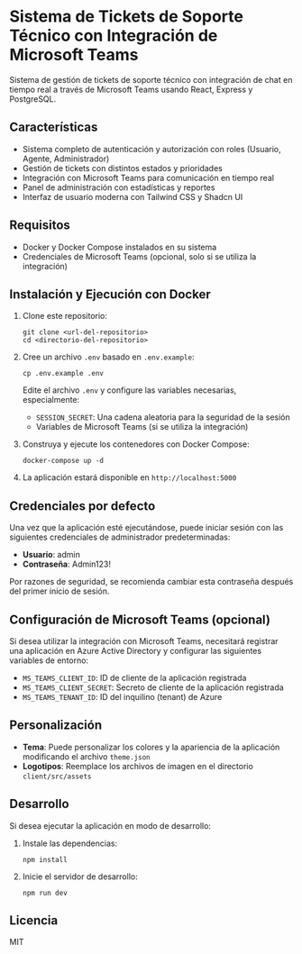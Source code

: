 # Sistema de Tickets de Soporte Técnico con Integración de Microsoft Teams

Sistema de gestión de tickets de soporte técnico con integración de chat en tiempo real a través de Microsoft Teams usando React, Express y PostgreSQL.

## Características

- Sistema completo de autenticación y autorización con roles (Usuario, Agente, Administrador)
- Gestión de tickets con distintos estados y prioridades
- Integración con Microsoft Teams para comunicación en tiempo real
- Panel de administración con estadísticas y reportes
- Interfaz de usuario moderna con Tailwind CSS y Shadcn UI

## Requisitos

- Docker y Docker Compose instalados en su sistema
- Credenciales de Microsoft Teams (opcional, solo si se utiliza la integración)

## Instalación y Ejecución con Docker

1. Clone este repositorio:
   ```
   git clone <url-del-repositorio>
   cd <directorio-del-repositorio>
   ```

2. Cree un archivo `.env` basado en `.env.example`:
   ```
   cp .env.example .env
   ```
   Edite el archivo `.env` y configure las variables necesarias, especialmente:
   - `SESSION_SECRET`: Una cadena aleatoria para la seguridad de la sesión
   - Variables de Microsoft Teams (si se utiliza la integración)

3. Construya y ejecute los contenedores con Docker Compose:
   ```
   docker-compose up -d
   ```

4. La aplicación estará disponible en `http://localhost:5000`

## Credenciales por defecto

Una vez que la aplicación esté ejecutándose, puede iniciar sesión con las siguientes credenciales de administrador predeterminadas:

- **Usuario**: admin
- **Contraseña**: Admin123!

Por razones de seguridad, se recomienda cambiar esta contraseña después del primer inicio de sesión.

## Configuración de Microsoft Teams (opcional)

Si desea utilizar la integración con Microsoft Teams, necesitará registrar una aplicación en Azure Active Directory y configurar las siguientes variables de entorno:

- `MS_TEAMS_CLIENT_ID`: ID de cliente de la aplicación registrada
- `MS_TEAMS_CLIENT_SECRET`: Secreto de cliente de la aplicación registrada
- `MS_TEAMS_TENANT_ID`: ID del inquilino (tenant) de Azure

## Personalización

- **Tema**: Puede personalizar los colores y la apariencia de la aplicación modificando el archivo `theme.json`
- **Logotipos**: Reemplace los archivos de imagen en el directorio `client/src/assets`

## Desarrollo

Si desea ejecutar la aplicación en modo de desarrollo:

1. Instale las dependencias:
   ```
   npm install
   ```

2. Inicie el servidor de desarrollo:
   ```
   npm run dev
   ```

## Licencia

MIT